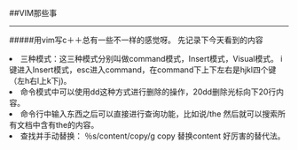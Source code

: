 ##VIM那些事
***
#####用vim写c＋＋总有一些不一样的感觉呀。
先记录下今天看到的内容</br>
<li>三种模式：这三种模式分别叫做command模式，Insert模式，Visual模式。 i键进入Insert模式，esc进入command，在command下上下左右是hjkl四个键（左h右l上k下j)。
<li>命令模式中可以使用dd这种方式进行删除的操作，20dd删除光标向下20行内容。
<li>命令行中输入东西之后可以直接进行查询功能，比如说/the 然后就可以搜索所有文档中含有the的内容。
<li>查找并手动替换： ％s/content/copy/g copy 替换content 好厉害的替代法。